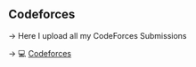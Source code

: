 ## Codeforces
-> Here I upload all my CodeForces Submissions

-> 💻 [Codeforces](https://codeforces.com/)
